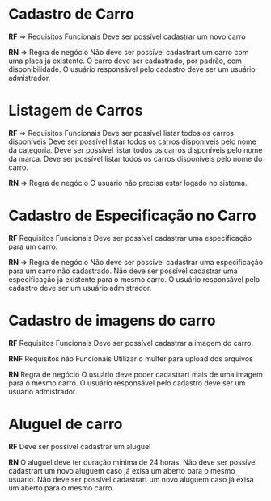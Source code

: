 # Cadastro de Carro

**RF** => Requisitos Funcionais
Deve ser possível cadastrar um novo carro



**RN** => Regra de negócio
Não deve ser possível cadastrart um carro com uma placa já existente.
O carro deve ser cadastrado, por padrão, com disponibilidade.
O usuário responsável pelo cadastro deve ser um usuário admistrador.

# Listagem de Carros

**RF** => Requisitos Funcionais
Deve ser possível listar todos os carros disponíveis
Deve ser possível listar todos os carros disponíveis pelo nome da categoria.
Deve ser possível listar todos os carros disponíveis pelo nome da marca.
Deve ser possível listar todos os carros disponíveis pelo nome do carro.



**RN** => Regra de negócio
O usuário não precisa estar logado no sistema.

# Cadastro de Especificação no Carro

**RF** Requisitos Funcionais
Deve ser possível cadastrar uma especificação para um carro.


**RN** => Regra de negócio
Não deve ser possível cadastrar uma especificação para um carro não cadastrado.
Não deve ser possível cadastrar uma especificação já existente para o mesmo carro.
O usuário responsável pelo cadastro deve ser um usuário admistrador.

# Cadastro de imagens do carro

**RF** Requisitos Funcionais
Deve ser possível cadastrar a imagem do carro.


**RNF** Requisitos não Funcionais
Utilizar o multer para upload dos arquivos

**RN** Regra de negócio
O usuário deve poder cadastrart mais de uma imagem para o mesmo carro.
O usuário responsável pelo cadastro deve ser um usuário admistrador.

# Aluguel de carro

**RF**
Deve ser possível cadastrar um aluguel


**RN**
O aluguel deve ter duração mínima de 24 horas.
Não deve ser possível cadastrart um novo aluguem caso já exisa um aberto para o mesmo usuário. 
Não deve ser possível cadastrart um novo aluguem caso já exisa um aberto para o mesmo carro. 



